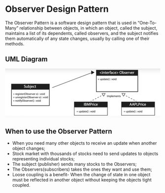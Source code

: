 ﻿<h1>Observer Design Pattern</h1>
The Observer Pattern is a software design pattern that is used in “One-To-Many” relationship between objects, in which an object, called the subject, maintains a list of its dependents, called observers, and the subject notifies them automatically of any state changes, usually by calling one of their methods.
<h2>UML Diagram</h2>

![img.png](img.png)
<h2>When to use the Observer Pattern</h2>
<ul>
<li>When you need many other objects to receive an update when another object changes;</li>
<li>Stock market with thousands of stocks need to send updates to objects representing individual stocks;</li>
<li>The subject (publisher) sends many stocks to the Observers;</li>
<li>The Observers(subscribers) takes the ones they want and use them; </li>
<li>Loose coupling is a benefit- When the change of state in one object must be reflected in another object without keeping the objects tight coupled.</li>
</ul>
